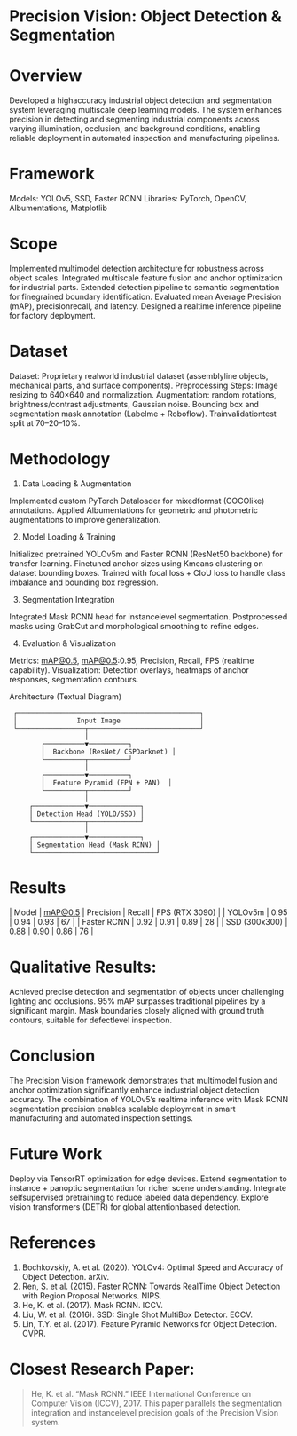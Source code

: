 # Precision Vision: Object Detection & Segmentation

# Overview
Developed a highaccuracy industrial object detection and segmentation system leveraging multiscale deep learning models. The system enhances precision in detecting and segmenting industrial components across varying illumination, occlusion, and background conditions, enabling reliable deployment in automated inspection and manufacturing pipelines.

# Framework
Models: YOLOv5, SSD, Faster RCNN
Libraries: PyTorch, OpenCV, Albumentations, Matplotlib

# Scope
 Implemented multimodel detection architecture for robustness across object scales.
 Integrated multiscale feature fusion and anchor optimization for industrial parts.
 Extended detection pipeline to semantic segmentation for finegrained boundary identification.
 Evaluated mean Average Precision (mAP), precisionrecall, and latency.
 Designed a realtime inference pipeline for factory deployment.

# Dataset
Dataset: Proprietary realworld industrial dataset (assemblyline objects, mechanical parts, and surface components).
Preprocessing Steps:
 Image resizing to 640×640 and normalization.
 Augmentation: random rotations, brightness/contrast adjustments, Gaussian noise.
 Bounding box and segmentation mask annotation (Labelme + Roboflow).
 Trainvalidationtest split at 70–20–10%.

 # Methodology

 1. Data Loading & Augmentation

 Implemented custom PyTorch Dataloader for mixedformat (COCOlike) annotations.
 Applied Albumentations for geometric and photometric augmentations to improve generalization.

 2. Model Loading & Training

 Initialized pretrained YOLOv5m and Faster RCNN (ResNet50 backbone) for transfer learning.
 Finetuned anchor sizes using Kmeans clustering on dataset bounding boxes.
 Trained with focal loss + CIoU loss to handle class imbalance and bounding box regression.

 3. Segmentation Integration

 Integrated Mask RCNN head for instancelevel segmentation.
 Postprocessed masks using GrabCut and morphological smoothing to refine edges.

 4. Evaluation & Visualization

 Metrics: mAP@0.5, mAP@0.5:0.95, Precision, Recall, FPS (realtime capability).
 Visualization: Detection overlays, heatmaps of anchor responses, segmentation contours.

Architecture (Textual Diagram)
    
     ┌──────────────────────────────────────────────┐
     │               Input Image                    │
     └─────────────────┬────────────────────────────┘
                       │
            ┌──────────▼──────────┐
            │  Backbone (ResNet/ CSPDarknet) │
            └──────────┬──────────┘
                       │
            ┌──────────▼──────────┐
            │  Feature Pyramid (FPN + PAN)  │
            └──────────┬──────────┘
                       │
         ┌─────────────▼─────────────┐
         │ Detection Head (YOLO/SSD) │
         └─────────────┬─────────────┘
                       │
         ┌─────────────▼─────────────┐
         │ Segmentation Head (Mask RCNN) │
         └───────────────────────────────┘

# Results
| Model         | mAP@0.5 | Precision | Recall | FPS (RTX 3090) |
| YOLOv5m       | 0.95    | 0.94      | 0.93   | 67             |
| Faster RCNN   | 0.92    | 0.91      | 0.89   | 28             |
| SSD (300x300) | 0.88    | 0.90      | 0.86   | 76             |

# Qualitative Results:
 Achieved precise detection and segmentation of objects under challenging lighting and occlusions.
 95% mAP surpasses traditional pipelines by a significant margin.
 Mask boundaries closely aligned with ground truth contours, suitable for defectlevel inspection.

# Conclusion
The Precision Vision framework demonstrates that multimodel fusion and anchor optimization significantly enhance industrial object detection accuracy. The combination of YOLOv5’s realtime inference with Mask RCNN segmentation precision enables scalable deployment in smart manufacturing and automated inspection settings.

# Future Work
 Deploy via TensorRT optimization for edge devices.
 Extend segmentation to instance + panoptic segmentation for richer scene understanding.
 Integrate selfsupervised pretraining to reduce labeled data dependency.
 Explore vision transformers (DETR) for global attentionbased detection.

# References
1. Bochkovskiy, A. et al. (2020). YOLOv4: Optimal Speed and Accuracy of Object Detection. arXiv.
2. Ren, S. et al. (2015). Faster RCNN: Towards RealTime Object Detection with Region Proposal Networks. NIPS.
3. He, K. et al. (2017). Mask RCNN. ICCV.
4. Liu, W. et al. (2016). SSD: Single Shot MultiBox Detector. ECCV.
5. Lin, T.Y. et al. (2017). Feature Pyramid Networks for Object Detection. CVPR.

# Closest Research Paper:
> He, K. et al. “Mask RCNN.” IEEE International Conference on Computer Vision (ICCV), 2017.
> This paper parallels the segmentation integration and instancelevel precision goals of the Precision Vision system.
